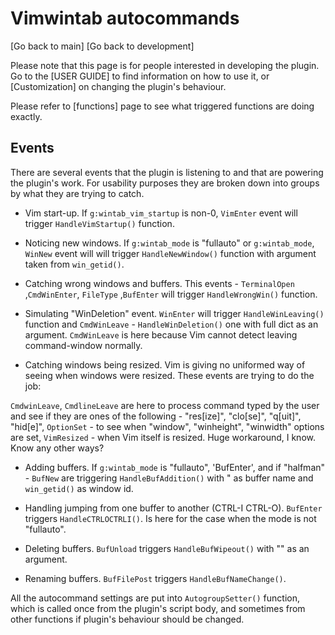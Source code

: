 Vimwintab autocommands
======================

[Go back to main] [Go back to development]

Please note that this page is for people interested in developing the plugin. Go to the [USER GUIDE] to find information on how to use it, or [Customization] on changing the plugin's behaviour.

Please refer to [functions] page to see what triggered functions are doing exactly.


Events
------

There are several events that the plugin is listening to and that are powering the plugin's work. For usability purposes they are broken down into groups by what they are trying to catch.

* Vim start-up.
If `g:wintab_vim_startup` is non-0, `VimEnter` event will trigger `HandleVimStartup()` function. 

* Noticing new windows.
If `g:wintab_mode` is "fullauto" or `g:wintab_mode`, `WinNew` event will will trigger `HandleNewWindow()` function with argument taken from `win_getid()`.

* Catching wrong windows and buffers.
This events - `TerminalOpen` ,`CmdWinEnter`, `FileType` ,`BufEnter` will trigger  `HandleWrongWin()` function.

* Simulating "WinDeletion" event.
 `WinEnter` will trigger `HandleWinLeaving()` function and `CmdWinLeave` - `HandleWinDeletion()` one with full dict as an argument. `CmdWinLeave` is here because Vim cannot detect leaving command-window normally.

* Catching windows being resized.
Vim is giving no uniformed way of seeing when windows were resized. These events are trying to do the job:

`CmdwinLeave`, `CmdlineLeave` are here to process command typed by the user and see if they are ones of the following - "res[ize]", "clo[se]", "q[uit]", "hid[e]", `OptionSet` - to see when "window", "winheight", "winwidth" options are set, `VimResized` - when Vim itself is resized. Huge workaround, I know. Know any other ways?
        
 * Adding buffers.
  If `g:wintab_mode` is "fullauto", 'BufEnter', and if "halfman" - `BufNew` are triggering `HandleBufAddition()` with "<abuf> as buffer name and `win_getid()` as window id.
       
* Handling jumping from one buffer to another (CTRL-I CTRL-O).
`BufEnter` triggers `HandleCTRLOCTRLI()`. Is here for the case when the mode is not "fullauto".

* Deleting buffers.
`BufUnload` triggers `HandleBufWipeout()` with "<abuf>" as an argument.

 * Renaming buffers.
`BufFilePost` triggers `HandleBufNameChange()`. 


All the autocommand settings are put into `AutogroupSetter()` function, which is called once from the plugin's script body, and sometimes from other functions if plugin's behaviour should be changed.
